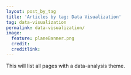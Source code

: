 ```yaml
---
layout: post_by_tag
title: 'Articles by tag: Data Visualization'
tag: data-visualization
permalink: data-visualization/
image:
  feature: planeBanner.png
  credit: 
  creditlink: 
---
```


This will list all pages with a data-analysis theme.
